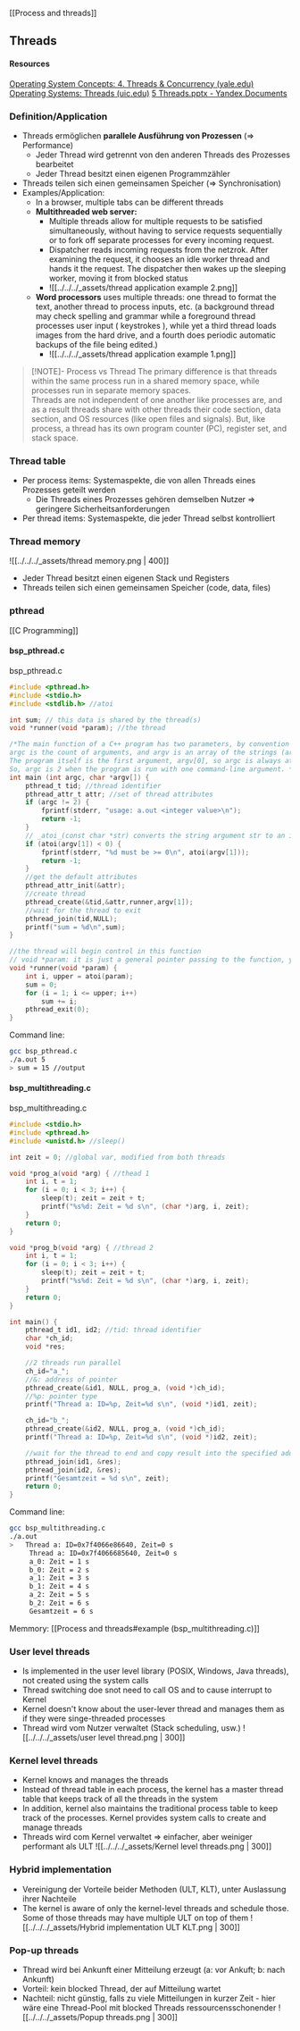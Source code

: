 [[Process and threads]]
## Threads
#### Resources
[Operating System Concepts: 4. Threads & Concurrency (yale.edu)](https://view.officeapps.live.com/op/view.aspx?src=https%3A%2F%2Fcodex.cs.yale.edu%2Favi%2Fos-book%2FOS10%2Fslide-dir%2FPPTX-dir%2Fch4.pptx&wdOrigin=BROWSELINK)
[Operating Systems: Threads (uic.edu)](https://www.cs.uic.edu/~jbell/CourseNotes/OperatingSystems/4_Threads.html)
[5 Threads.pptx - Yandex.Documents](https://docs.yandex.ru/docs/view?url=ya-disk-public%3A%2F%2FCl65XG0DVTm1nBNKaTaPKALbXtzTPynvGQyMPqWpI5Q%3D&name=5%20Threads.pptx)
### Definition/Application
- Threads ermöglichen **parallele Ausführung von Prozessen** (=> Performance)
	- Jeder Thread wird getrennt von den anderen Threads des Prozesses bearbeitet
	- Jeder Thread besitzt einen eigenen Programmzähler
- Threads teilen sich einen gemeinsamen Speicher (=> Synchronisation)
- Examples/Application: 
	- In a browser, multiple tabs can be different threads
	- **Multithreaded web server:** 
		- Multiple threads allow for multiple requests to be satisfied simultaneously, without having to service requests sequentially or to fork off separate processes for every incoming request.
		- Dispatcher reads incoming requests from the netzrok. After examining the request, it chooses an idle worker thread and hands it the request. The dispatcher then wakes up the sleeping worker, moving it from blocked status
		- ![[../../../_assets/thread application example 2.png]]
	- **Word processors** uses multiple threads: one thread to format the text, another thread to process inputs, etc. (a background thread may check spelling and grammar while a foreground thread processes user input ( keystrokes ), while yet a third thread loads images from the hard drive, and a fourth does periodic automatic backups of the file being edited.)
		- ![[../../../_assets/thread application example 1.png]]
> [!NOTE]- Process vs Thread
> The primary difference is that threads within the same process run in a shared memory space, while processes run in separate memory spaces.  
> Threads are not independent of one another like processes are, and as a result threads share with other threads their code section, data section, and OS resources (like open files and signals). But, like process, a thread has its own program counter (PC), register set, and stack space.

### Thread table
- Per process items: Systemaspekte, die von allen Threads eines Prozesses geteilt werden
	- Die Threads eines Prozesses gehören demselben Nutzer => geringere Sicherheitsanforderungen
- Per thread items: Systemaspekte, die jeder Thread selbst kontrolliert

### Thread memory
![[../../../_assets/thread memory.png | 400]]
- Jeder Thread besitzt einen eigenen Stack und Registers
- Threads teilen sich einen gemeinsamen Speicher (code, data, files)

### pthread
[[C Programming]]
#### bsp_pthread.c
bsp_pthread.c
```C
#include <pthread.h>
#include <stdio.h>
#include <stdlib.h> //atoi

int sum; // this data is shared by the thread(s)
void *runner(void *param); //the thread

/*The main function of a C++ program has two parameters, by convention named argc and argv, which give it the command-line arguments used to launch the program.
argc is the count of arguments, and argv is an array of the strings (arg vector).
The program itself is the first argument, argv[0], so argc is always at least 1.
So, argc is 2 when the program is run with one command-line argument. */
int main (int argc, char *argv[]) {
	pthread_t tid; //thread identifier
	pthread_attr_t attr; //set of thread attributes
	if (argc != 2) {
		fprintf(stderr, "usage: a.out <integer value>\n");
		return -1;
	}
	// _atoi_(const char *str) converts the string argument str to an integer (type int)
	if (atoi(argv[1]) < 0) {
		fprintf(stderr, "%d must be >= 0\n", atoi(argv[1]));
		return -1;
	}
	//get the default attributes
	pthread_attr_init(&attr);
	//create thread
	pthread_create(&tid,&attr,runner,argv[1]);
	//wait for the thread to exit
	pthread_join(tid,NULL);
	printf("sum = %d\n",sum);
}

//the thread will begin control in this function
// void *param: it is just a general pointer passing to the function, your function should know what is the actual type of the pointer - and cast it apropriatly before accessing the data
void *runner(void *param) {
	int i, upper = atoi(param);
	sum = 0;
	for (i = 1; i <= upper; i++)
		sum += i;
	pthread_exit(0);
}
```

Command line: 
```bash
gcc bsp_pthread.c
./a.out 5
> sum = 15 //output
```

#### bsp_multithreading.c
bsp_multithreading.c
```C
#include <stdio.h>
#include <pthread.h>
#include <unistd.h> //sleep()

int zeit = 0; //global var, modified from both threads

void *prog_a(void *arg) { //thead 1
	int i, t = 1;
	for (i = 0; i < 3; i++) {
		sleep(t); zeit = zeit + t;
		printf("%s%d: Zeit = %d s\n", (char *)arg, i, zeit);
	}
	return 0;
}

void *prog_b(void *arg) { //thread 2
	int i, t = 1;
	for (i = 0; i < 3; i++) {
		sleep(t); zeit = zeit + t;
		printf("%s%d: Zeit = %d s\n", (char *)arg, i, zeit);
	}
	return 0;
}

int main() {
	pthread_t id1, id2; //tid: thread identifier
	char *ch_id;
	void *res;

	//2 threads run parallel
	ch_id="a_";
	//&: address of pointer
	pthread_create(&id1, NULL, prog_a, (void *)ch_id);
	//%p: pointer type
	printf("Thread a: ID=%p, Zeit=%d s\n", (void *)id1, zeit);

	ch_id="b_";
	pthread_create(&id2, NULL, prog_a, (void *)ch_id);
	printf("Thread a: ID=%p, Zeit=%d s\n", (void *)id2, zeit);

	//wait for the thread to end and copy result into the specified address (here: res)
	pthread_join(id1, &res);
	pthread_join(id2, &res);
	printf("Gesamtzeit = %d s\n", zeit);
	return 0;
}
```

Command line:
```bash
gcc bsp_multithreading.c
./a.out
>	Thread a: ID=0x7f4066e86640, Zeit=0 s
	 Thread a: ID=0x7f4066685640, Zeit=0 s
	 a_0: Zeit = 1 s
	 b_0: Zeit = 2 s
	 a_1: Zeit = 3 s
	 b_1: Zeit = 4 s
	 a_2: Zeit = 5 s
	 b_2: Zeit = 6 s
	 Gesamtzeit = 6 s
```
Memmory: [[Process and threads#example (bsp_multithreading.c)]]

### User level threads
- Is implemented in the user level library (POSIX, Windows, Java threads), not created using the system calls
- Thread switching doe snot need to call OS and to cause interrupt to Kernel
- Kernel doesn't know about the user-lever thread and manages them as if they were singe-threaded processes
- Thread wird vom Nutzer verwaltet (Stack scheduling, usw.)
![[../../../_assets/user level thread.png | 300]]
### Kernel level threads
- Kernel knows and manages the threads
- Instead of thread table in each process, the kernel has a master thread table that keeps track of all the threads in the system
- In addition, kernel also maintains the traditional process table to keep track of the processes. Kernel provides system calls to create and manage threads
- Threads wird com Kernel verwaltet => einfacher, aber weiniger performant als ULT
![[../../../_assets/Kernel level threads.png | 300]]
### Hybrid implementation
- Vereinigung der Vorteile beider Methoden (ULT, KLT), unter Auslassung ihrer Nachteile
- The kernel is aware of only the kernel-level threads and schedule those. Some of those threads may have multiple ULT on top of them
![[../../../_assets/Hybrid implementation ULT KLT.png | 300]]
### Pop-up threads
- Thread wird bei Ankunft einer Mitteilung erzeugt (a: vor Ankuft; b: nach Ankunft)
- Vorteil: kein blocked Thread, der auf Mitteilung wartet
- Nachteil: nicht günstig, falls zu viele Mitteilungen in kurzer Zeit - hier wäre eine Thread-Pool mit blocked Threads ressourcensschonender
![[../../../_assets/Popup threads.png | 300]]
